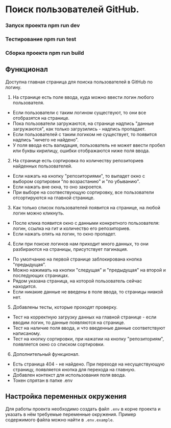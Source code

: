 # Поиск пользователей GitHub.

### Запуск проекта npm run dev

### Тестирование npm run test

### Сборка проекта npm run build

## Функционал 

Доступна главная страница для поиска пользователей в GitHub по логину. 
1. На странице есть поле ввода, куда можно ввести логин любого пользователя. 
- Если пользователи с таким логином существуют, то они все отобразятся на странице. 
- Пока пользователи загружаются, на странице надпись "данные загружаются", как только загрузились - надпись пропадает.
- Если пользователей с таким логиком не существует, то появится надпись "ничего не найдено".
- У поля ввода есть валидация, пользователь не может ввести пробел или буквы кирилицу, ошибки отображаются ниже поля ввода.
2. На странице есть сортировка по количеству репозиториев найденных пользователей.
- Если нажать на кнопку "репозиториями", то выпадет окно с выбором сортировки "по возрастанию" и "по убыванию".
- Если нажать вне окна, то оно закроется. 
- При выборе на соотвествующую сортировку, все пользователи отсортируются на главной странице.
3. Как только список пользователей появится на странице, на любой логин можно кликнуть.
- После клика появится окно с данными конкретного пользователя: логин, ссылка на гит и количество его репозиториев.
- Если нажать опять на логин, то окно пропадет.
4. Если при поиске логинов нам приходит много данных, то они разбираются на страницы, присутствует пагинация.
- По умолчанию на первой странице заблокирована кнопка "предыдущая".
- Можно нажимать на кнопки "следущая" и "предыдущая" на второй и последующих страницах.
- Рядом указана страница, на которой пользователь сейчас находится.
- Если никакие данные не введены в поле ввода, то страницы ниакой нет.
5. Добавлены тесты, которые проходят проверку.
- Тест на корректную загрузку данных на главной странице - если вводим логин, то данные появляются на странице.
- Тест на наличие поля ввода, и что введенные данные соответствуют написаному.
- Тест на кнопку сортировки, при нажатии на кнопку "репозиториям", появляется окно со списком сортировки.
6. Дополнительный функционал.
- Есть страница 404 - не найдено. При переходе на несуществующую страницу, появляется кнопка для перехода на главную.
- Добавлен контекст для использования поля ввода.
- Токен спрятан в папке .env

## Настройка переменных окружения

Для работы проекта необходимо создать файл `.env` в корне проекта и указать в нём требуемые переменные окружения. 
Пример содержимого файла можно найти в `.env.example`.
